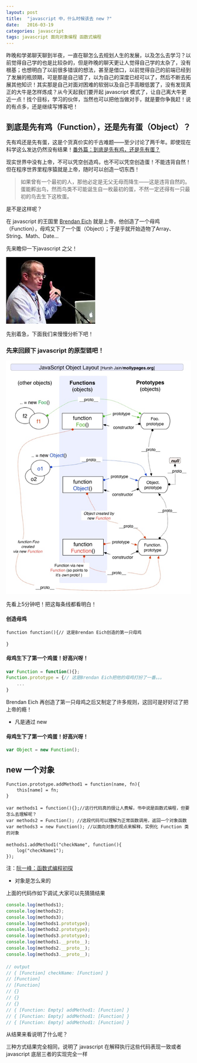 ```yaml
---
layout: post
title:  "javascript 中，什么时候该去 new ?"
date:   2016-03-19
categories: javascript
tags: javascript 面向对象编程 函数式编程
---
```


昨晚和学弟聊天聊到半夜，一直在聊怎么去规划人生的发展，以及怎么去学习？以前觉得自己学的也是比较杂的，但是昨晚的聊天更让人觉得自己学的太杂了，没有根基；也想明白了以前很多错误的想法，甚至是借口，以前觉得自己的前端已经到了发展的瓶颈期，可是那是自己错了，以为自己的深度已经可以了，然后不断去拓展其他知识！其实那是自己对面对困难的软弱以及自己手高眼低罢了，没有发现真正的大牛是怎样炼成？从今天起我们要开起 javascript 模式了，让自己离大牛更近一点！找个目标，学习的伙伴，当然也可以把他当做对手，就是要你争我赶！说的有点多，还是继续写博客吧！

## 到底是先有鸡（Function），还是先有蛋（Object）？

先有鸡还是先有蛋，这是个货真价实的千古难题——至少讨论了两千年。即使现在科学这么发达仍然没有结果！[番外篇：到底是先有鸡，还是先有蛋？](http://www.guokr.com/article/440611/)

现实世界中没有上帝，不可以凭空创造鸡，也不可以凭空创造蛋！不能违背自然！但在程序世界里程序猿就是上帝，随时可以创造一切东西！

>如果曾有一个最初的人，那他必定是无父无母而降生——这是违背自然的。蛋能孵出鸟，然而鸟类不可能诞生自一枚最初的蛋，不然一定还得有一只最初的鸟去生下这枚蛋。

是不是这样呢？

在 javascript 的王国里 [Brendan Eich](https://en.wikipedia.org/wiki/Brendan_Eich) 就是上帝，他创造了一个母鸡（Function），母鸡又下了一个蛋（Object）；于是乎就开始造物了Array、String、Math、Date...

先来瞻仰一下javascript 之父！

![javascript 之父：Brendan Eich](/asset/images/article/Brendan-Eich.jpg)

先别着急，下面我们来慢慢分析下吧！

### 先来回顾下 javascript 的原型链吧！

![javascript-objetc-layout](/asset/images/article/javascript-object-layout.jpg)

先看上5分钟吧！把这每条线都看明白！

#### 创造母鸡

```
function function(){// 这是Brendan Eich创造的第一只母鸡

}
```

#### 母鸡生下了第一个鸡蛋！好高兴呀！

```javascript
var Function = function(){};
Function.prototype = {// 这是Brendan Eich把他的母鸡打扮了一番。。。
	...
}
```

Brendan Eich 再创造了第一只母鸡之后又制定了许多规则，这回可是好好过了把上帝的瘾！

- 凡是通过 new

#### 母鸡生下了第一个鸡蛋！好高兴呀！

```javascript
var Object = new Function();
```

## new 一个对象

```
Function.prototype.addMethod1 = function(name, fn){
	this[name] = fn;
}

var methods1 = function(){};//这行代码真的很让人费解，书中说是函数式编程，但要怎么去理解呢？
var methods2 = Function(); //这段代码可以理解为正常函数调用，返回一个对象函数
var methods3 = new Function(); //以面向对象的观点来解释，实例化 Function 类的对象

methods1.addMethod1("checkName", function(){
	log("checkName1");
});
```

注：[阮一峰：函数式编程初探](http://www.ruanyifeng.com/blog/2012/04/functional_programming.html)

- 对象是怎么来的

上面的代码作如下调试,大家可以先猜猜结果

```javascript
console.log(methods1);
console.log(methods2);
console.log(methods3);
console.log(methods1.prototype);
console.log(methods2.prototype);
console.log(methods3.prototype);
console.log(methods1.__proto__);
console.log(methods2.__proto__);
console.log(methods3.__proto__);

// output
// { [Function] checkName: [Function] }
// [Function]
// [Function]
// {}
// {}
// {}
// { [Function: Empty] addMethod1: [Function] }
// { [Function: Empty] addMethod1: [Function] }
// { [Function: Empty] addMethod1: [Function] }
```

从结果来看说明了什么呢？

三种方式结果完全相同，说明了 javascript 在解释执行这些代码表现一致或者 javascript 底层三者的实现完全一样
